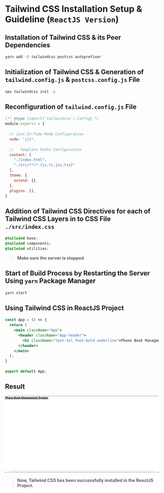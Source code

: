 # Tailwind CSS Installation Setup & Guideline (`ReactJS Version`)

## Installation of Tailwind CSS & its Peer Dependencies

```sh
yarn add -D tailwindcss postcss autoprefixer
```

## Initialization of Tailwind CSS & Generation of `tailwind.config.js` & `postcss.config.js` File

```sh
npx tailwindcss init -p
```

## Reconfiguration of `tailwind.config.js` File

```js
/** @type {import('tailwindcss').Config} */
module.exports = {
  
  // Just-In-Time Mode Configuration
  node: "jit",
  
  //   Template Paths Configuration
  content: [
    "./index.html",
    "./src/**/*.{js,ts,jsx,tsx}"
  ],
  theme: {
    extend: {},
  },
  plugins: [],
}
```

## Addition of Tailwind CSS Directives for each of Tailwind CSS Layers in to CSS File `./src/index.css`

```css
@tailwind base;
@tailwind components;
@tailwind utilities;
```

> **Make sure the server is stopped**

## Start of Build Process by Restarting the Server Using `yarn` Package Manager

```sh
yarn start
```

## Using Tailwind CSS in ReactJS Project

```jsx
const App = () => {
  return (
    <main className="App">
      <header className="App-header">
        <h1 className="text-3xl font-bold underline">Phone Book Management System</h1>
      </header>
    </main>
  );
}

export default App;
```

## Result

![Website after Applying Tailwind CSS](/documentation/images/Applying-TWCSS.png)

> **Now, Tailwind CSS has been successfully installed in the ReactJS Project.**